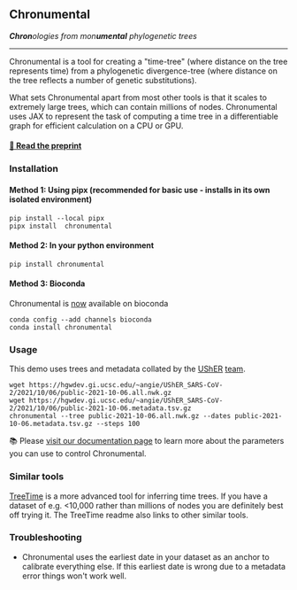 ## Chronumental

***Chron**&#8203;ologies from mon&#8203;**umental** phylogenetic trees*

<hr>

Chronumental is a tool for creating a "time-tree" (where distance on the tree represents time) from a phylogenetic divergence-tree (where distance on the tree reflects a number of genetic substitutions).

What sets Chronumental apart from most other tools is that it scales to extremely large trees, which can contain millions of nodes. Chronumental uses JAX to represent the task of computing a time tree in a differentiable graph for efficient calculation on a CPU or GPU.

#### [📝 Read the preprint](https://www.biorxiv.org/content/10.1101/2021.10.27.465994v1)

### Installation

#### Method 1: Using pipx (recommended for basic use - installs in its own isolated environment)

```
pip install --local pipx
pipx install  chronumental
```

#### Method 2: In your python environment

```
pip install chronumental
```

#### Method 3: Bioconda

Chronumental is [now](https://github.com/bioconda/bioconda-recipes/pull/34410) available on bioconda

```
conda config --add channels bioconda
conda install chronumental
```


### Usage

This demo uses trees and metadata collated by the [UShER](https://github.com/yatisht/usher) [team](https://hgwdev.gi.ucsc.edu/~angie/UShER_SARS-CoV-2/).

```
wget https://hgwdev.gi.ucsc.edu/~angie/UShER_SARS-CoV-2/2021/10/06/public-2021-10-06.all.nwk.gz
wget https://hgwdev.gi.ucsc.edu/~angie/UShER_SARS-CoV-2/2021/10/06/public-2021-10-06.metadata.tsv.gz
chronumental --tree public-2021-10-06.all.nwk.gz --dates public-2021-10-06.metadata.tsv.gz --steps 100
```

📚 Please [visit our documentation page](https://chronumental.readthedocs.io/en/latest/) to learn more about the parameters you can use to control Chronumental.


### Similar tools

[TreeTime](https://github.com/neherlab/treetime) is a more advanced tool for inferring time trees. If you have a dataset of e.g. <10,000 rather than millions of nodes you are definitely best off trying it. The TreeTime readme also links to other similar tools.

### Troubleshooting

- Chronumental uses the earliest date in your dataset as an anchor to calibrate everything else. If this earliest date is wrong due to a metadata error things won't work well.
